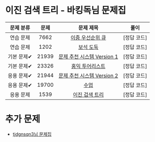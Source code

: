 # 이진 검색 트리 - 바킹독님 문제집

| 문제 분류 | 문제 | 문제 제목 | 풀이 |
| :--: | :--: | :--: | :--: |
| 연습 문제 | 7662 | [이중 우선순위 큐](https://www.acmicpc.net/problem/7662) | [정답 코드] |
| 연습 문제 | 1202 | [보석 도둑](https://www.acmicpc.net/problem/1202) | [정답 코드] |
| 기본 문제✔ | 21939 | [문제 추천 시스템 Version 1](https://www.acmicpc.net/problem/21939) | [정답 코드] | 
| 기본 문제✔ | 23326 | [홍익 투어리스트](https://www.acmicpc.net/problem/23326) | [정답 코드] | 
| 응용 문제✔ | 21944 | [문제 추천 시스템 Version 2](https://www.acmicpc.net/problem/21944) | [정답 코드] | 
| 응용 문제✔ | 19700 | [수업](https://www.acmicpc.net/problem/19700) | [정답 코드] | 
| 응용 문제 | 1539 | [이진 검색 트리](https://www.acmicpc.net/problem/1539) | [정답 코드] |

# 추가 문제
- [tjdgnsqn3님 문제집](https://www.acmicpc.net/workbook/view/11548)
